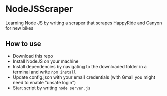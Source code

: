 # NodeJSScraper
Learning Node JS by writing a scraper that scrapes HappyRide and Canyon for new bikes

## How to use
- Download this repo
- Install NodeJS on your machine
- Install dependencies by navigating to the downloaded folder in a terminal and write `npm install`
- Update config.json with your email credentials (with Gmail you might need to enable "unsafe login")
- Start script by writing `node server.js`